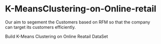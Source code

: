 # K-MeansClustering-on-Online-retail
Our aim to segement the Customers based on RFM so that the company can target its customers efficiently.

Build K-Means Clustering on Online Reatail DataSet
